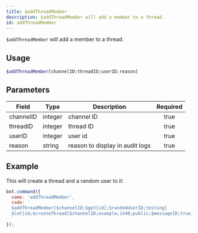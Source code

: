 ```yaml
---
title: $addThreadMember 
description: $addThreadMember will add a member to a thread.
id: addThreadMember
---
```


`$addThreadMember` will add a member to a thread.

## Usage

```php
$addThreadMember[channelID;threadID;userID;reason]
```

## Parameters 


| Field     | Type    | Description                     | Required |
| --------- | ------- | ------------------------------- |:--------:|
| channelID | integer | channel ID                      |    true   |
| threadID  | integer | thread ID                       |    true   |
| userID    | integer | user id                         |    true   |
| reason    | string  | reason to display in audit logs |    true   |


## Example

This will create a thread and a random user to it:

```javascript
bot.command({
  name: 'addThreadMember',
  code: `
  $addThreadMember[$channelID;$get[id];$randomUserID;testing]
  $let[id;$createThread[$channelID;example;1440;public;$messageID;true]]  
  `
});
```

